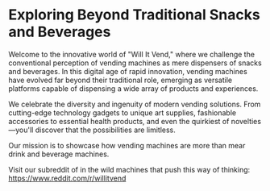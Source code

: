 # Exploring Beyond Traditional Snacks and Beverages

Welcome to the innovative world of "Will It Vend," where we challenge the conventional perception of vending machines as mere dispensers of snacks and beverages. In this digital age of rapid innovation, vending machines have evolved far beyond their traditional role, emerging as versatile platforms capable of dispensing a wide array of products and experiences.

We celebrate the diversity and ingenuity of modern vending solutions. From cutting-edge technology gadgets to unique art supplies, fashionable accessories to essential health products, and even the quirkiest of novelties—you'll discover that the possibilities are limitless. 

Our mission is to showcase how vending machines are more than mear drink and beverage machines.

Visit our subreddit of in the wild machines that push this way of thinking:
https://www.reddit.com/r/willitvend
